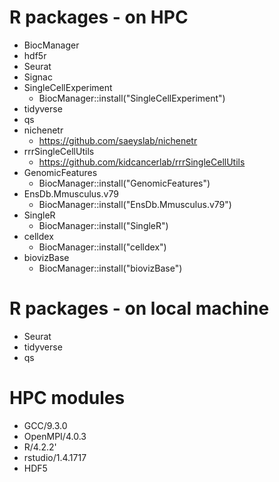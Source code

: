 # R packages - on HPC
- BiocManager
- hdf5r
- Seurat
- Signac
- SingleCellExperiment
    - BiocManager::install("SingleCellExperiment")
- tidyverse
- qs
- nichenetr
    - https://github.com/saeyslab/nichenetr
- rrrSingleCellUtils
    - https://github.com/kidcancerlab/rrrSingleCellUtils
- GenomicFeatures
    - BiocManager::install("GenomicFeatures")
- EnsDb.Mmusculus.v79
    - BiocManager::install("EnsDb.Mmusculus.v79")
- SingleR
    - BiocManager::install("SingleR")
- celldex
    - BiocManager::install("celldex")
- biovizBase
    - BiocManager::install("biovizBase")

# R packages - on local machine
- Seurat
- tidyverse
- qs

# HPC modules
- GCC/9.3.0
- OpenMPI/4.0.3
- R/4.2.2'
- rstudio/1.4.1717
- HDF5
